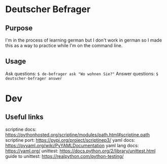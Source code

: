 # Deutscher Befrager

## Purpose

I'm in the process of learning german but I don't work in german so I made this as a way to practice
while I'm on the command line. 

## Usage
Ask questions: `$ de-befrager ask "Wo wohnen Sie?"` 
Answer questions: `$ deutscher-befrager answer`

# Dev

## Useful links

scriptine docs: https://pythonhosted.org/scriptine/modules/path.html#scriptine.path
scriptine port: https://pypi.org/project/scriptinep3/
yaml docs: https://pyyaml.org/wiki/PyYAMLDocumentation
yaml lang docs: https://yaml.org/
unittest: https://docs.python.org/2/library/unittest.html
guide to unittest: https://realpython.com/python-testing/

